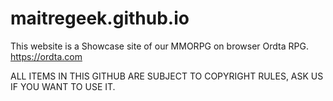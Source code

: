 # maitregeek.github.io

This website is a Showcase site of our MMORPG on browser Ordta RPG. https://ordta.com


ALL ITEMS IN THIS GITHUB ARE SUBJECT TO COPYRIGHT RULES, ASK US IF YOU WANT TO USE IT. 
